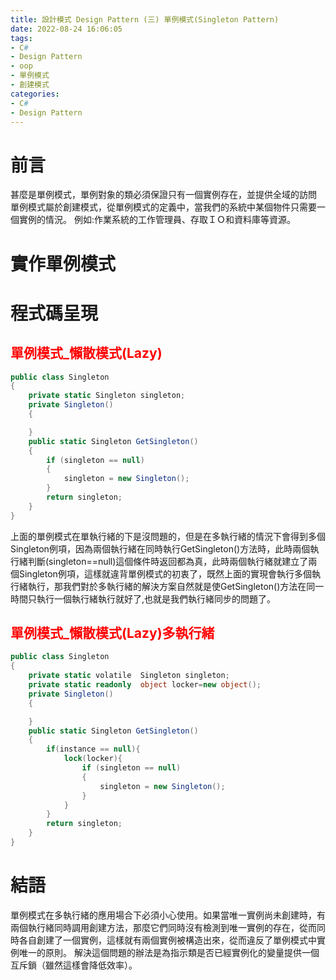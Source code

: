 ```yaml
---
title: 設計模式 Design Pattern (三) 單例模式(Singleton Pattern)
date: 2022-08-24 16:06:05
tags: 
- C#
- Design Pattern
- oop
- 單例模式
- 創建模式
categories: 
- C#
- Design Pattern
---
```



# 前言
甚麼是單例模式，單例對象的類必須保證只有一個實例存在，並提供全域的訪問
單例模式屬於創建模式，從單例模式的定義中，當我們的系統中某個物件只需要一個實例的情況。
例如:作業系統的工作管理員、存取ＩＯ和資料庫等資源。

<!--more-->

# 實作單例模式

# 程式碼呈現

<h2 style="color:red">單例模式_懶散模式(Lazy)</h2>

```C#
public class Singleton
{
    private static Singleton singleton;
    private Singleton()
    {

    }
    public static Singleton GetSingleton()
    {
        if (singleton == null)
        {
            singleton = new Singleton();
        }
        return singleton;
    }
}
```
上面的單例模式在單執行緒的下是沒問題的，但是在多執行緒的情況下會得到多個Singleton例項，因為兩個執行緒在同時執行GetSingleton()方法時，此時兩個執行緒判斷(singleton==null)這個條件時返回都為真，此時兩個執行緒就建立了兩個Singleton例項，這樣就違背單例模式的初衷了，既然上面的實現會執行多個執行緒執行，那我們對於多執行緒的解決方案自然就是使GetSingleton()方法在同一時間只執行一個執行緒執行就好了,也就是我們執行緒同步的問題了。

<h2 style="color:red">單例模式_懶散模式(Lazy)多執行緒</h2>

```C#
public class Singleton
{
    private static volatile  Singleton singleton;
    private static readonly  object locker=new object();
    private Singleton()
    {

    }
    public static Singleton GetSingleton()
    {
        if(instance == null){
            lock(locker){
                if (singleton == null)
                {
                    singleton = new Singleton();
                }
            }
        }
        return singleton;
    }
}
```

# 結語
單例模式在多執行緒的應用場合下必須小心使用。如果當唯一實例尚未創建時，有兩個執行緒同時調用創建方法，那麼它們同時沒有檢測到唯一實例的存在，從而同時各自創建了一個實例，這樣就有兩個實例被構造出來，從而違反了單例模式中實例唯一的原則。 解決這個問題的辦法是為指示類是否已經實例化的變量提供一個互斥鎖（雖然這樣會降低效率）。